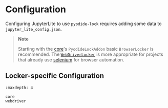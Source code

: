 # Configuration

Configuring JupyterLite to use `pyodide-lock` requires adding some data to
`jupyter_lite_config.json`.

> **Note**
>
> Starting with the [core](./core.ipynb)'s
> `PyodideLockAddon` basic `BrowserLocker` is recommended.
> The [`WebDriverLocker`](./webdriver.ipynb) is more appropriate
> for projects that already use [selenium](https://selenium-python.readthedocs.io/)
> for browser automation.

## Locker-specific Configuration

```{toctree}
:maxdepth: 4

core
webdriver
```
